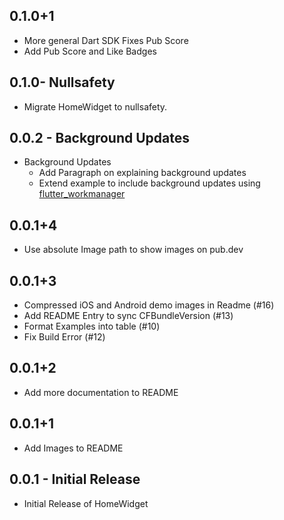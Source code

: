 ## 0.1.0+1

* More general Dart SDK Fixes Pub Score
* Add Pub Score and Like Badges

## 0.1.0- Nullsafety

* Migrate HomeWidget to nullsafety.

## 0.0.2 - Background Updates

* Background Updates
    * Add Paragraph on explaining background updates
    * Extend example to include background updates using [flutter_workmanager](https://pub.dev/packages/workmanager)

## 0.0.1+4

* Use absolute Image path to show images on pub.dev

## 0.0.1+3

* Compressed iOS and Android demo images in Readme (#16)
* Add README Entry to sync CFBundleVersion (#13)
* Format Examples into table (#10)
* Fix Build Error (#12)

## 0.0.1+2

* Add more documentation to README

## 0.0.1+1

* Add Images to README

## 0.0.1 - Initial Release

* Initial Release of HomeWidget
